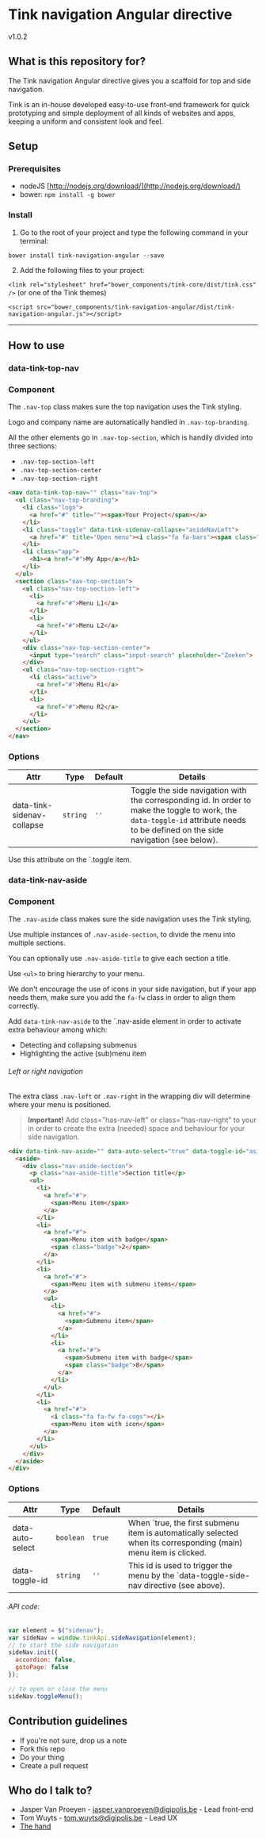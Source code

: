 # Tink navigation Angular directive

v1.0.2

## What is this repository for?

The Tink navigation Angular directive gives you a scaffold for top and side navigation.

Tink is an in-house developed easy-to-use front-end framework for quick prototyping and simple deployment of all kinds of websites and apps, keeping a uniform and consistent look and feel.

## Setup

### Prerequisites

* nodeJS [http://nodejs.org/download/](http://nodejs.org/download/)
* bower: `npm install -g bower`

### Install

1. Go to the root of your project and type the following command in your terminal:

  `bower install tink-navigation-angular --save`

2. Add the following files to your project:

  `<link rel="stylesheet" href="bower_components/tink-core/dist/tink.css" />` (or one of the Tink themes)

  `<script src="bower_components/tink-navigation-angular/dist/tink-navigation-angular.js"></script>`


----------


## How to use

### data-tink-top-nav

### Component

The `.nav-top` class makes sure the top navigation uses the Tink styling.

Logo and company name are automatically handled in `.nav-top-branding`.

All the other elements go in `.nav-top-section`, which is handily divided into three sections:

* `.nav-top-section-left`
* `.nav-top-section-center`
* `.nav-top-section-right`

```html
<nav data-tink-top-nav="" class="nav-top">
  <ul class="nav-top-branding">
    <li class="logo">
      <a href="#" title=""><span>Your Project</span></a>
    </li>
    <li class="toggle" data-tink-sidenav-collapse="asideNavLeft">
      <a href="#" title="Open menu"><i class="fa fa-bars"><span class="sr-only">Open menu</span></i></a>
    </li>
    <li class="app">
      <h1><a href="#">My App</a></h1>
    </li>
  </ul>
  <section class="nav-top-section">
    <ul class="nav-top-section-left">
      <li>
        <a href="#">Menu L1</a>
      </li>
      <li>
        <a href="#">Menu L2</a>
      </li>
    </ul>
    <div class="nav-top-section-center">
      <input type="search" class="input-search" placeholder="Zoeken">
    </div>
    <ul class="nav-top-section-right">
      <li class="active">
        <a href="#">Menu R1</a>
      </li>
      <li>
        <a href="#">Menu R2</a>
      </li>
    </ul>
  </section>
</nav>
```

### Options

Attr | Type | Default | Details
--- | --- | --- | ---
data-tink-sidenav-collapse | `string` | `''` | Toggle the side navigation with the corresponding id. In order to make the toggle to work, the `data-toggle-id` attribute needs to be defined on the side navigation (see below).
Use this attribute on the `.toggle item.

### data-tink-nav-aside

### Component

The `.nav-aside` class makes sure the side navigation uses the Tink styling.

Use multiple instances of `.nav-aside-section`, to divide the menu into multiple sections.

You can optionally use `.nav-aside-title` to give each section a title.

Use `<ul>` to bring hierarchy to your menu.

We don't encourage the use of icons in your side navigation, but if your app needs them, make sure you add the `fa-fw` class in order to align them correctly.

Add `data-tink-nav-aside` to the `.nav-aside element in order to activate extra behaviour among which:

* Detecting and collapsing submenus
* Highlighting the active (sub)menu item

###### Left or right navigation ######

The extra class `.nav-left` or `.nav-right` in the wrapping div will determine where your menu is positioned.

> **Important!** Add class="has-nav-left" or class="has-nav-right" to your <html> in order to create the extra (needed) space and behaviour for your side navigation.

```html
<div data-tink-nav-aside="" data-auto-select="true" data-toggle-id="asideNavLeft" class="nav-aside nav-left">
  <aside>
    <div class="nav-aside-section">
      <p class="nav-aside-title">Section title</p>
      <ul>
        <li>
          <a href="#">
            <span>Menu item</span>
          </a>
        </li>
        <li>
          <a href="#">
            <span>Menu item with badge</span>
            <span class="badge">2</span>
          </a>
        </li>
        <li>
          <a href="#">
            <span>Menu item with submenu items</span>
          </a>
          <ul>
            <li>
              <a href="#">
                <span>Submenu item</span>
              </a>
            </li>
            <li>
              <a href="#">
                <span>Submenu item with badge</span>
                <span class="badge">8</span>
              </a>
            </li>
          </ul>
        </li>
        <li>
          <a href="#">
            <i class="fa fa-fw fa-cogs"></i>
            <span>Menu item with icon</span>
          </a>
        </li>
      </ul>
    </div>
  </aside>
</div>
```

### Options

Attr | Type | Default | Details
--- | --- | --- | ---
data-auto-select | `boolean` | `true` | When `true, the first submenu item is automatically selected when its corresponding (main) menu item is clicked.
data-toggle-id | `string` | `''` | This id is used to trigger the menu by the `data-toggle-side-nav directive (see above).

###### API code: ######

```javascript
var element = $("sidenav");
var sideNav = window.tinkApi.sideNavigation(element);
// to start the side navigation
sideNav.init({
  accordion: false,
  gotoPage: false
});

// to open or close the menu
sideNav.toggleMenu();
```

## Contribution guidelines

* If you're not sure, drop us a note
* Fork this repo
* Do your thing
* Create a pull request

## Who do I talk to?

* Jasper Van Proeyen - jasper.vanproeyen@digipolis.be - Lead front-end
* Tom Wuyts - tom.wuyts@digipolis.be - Lead UX
* [The hand](https://www.youtube.com/watch?v=_O-QqC9yM28)
